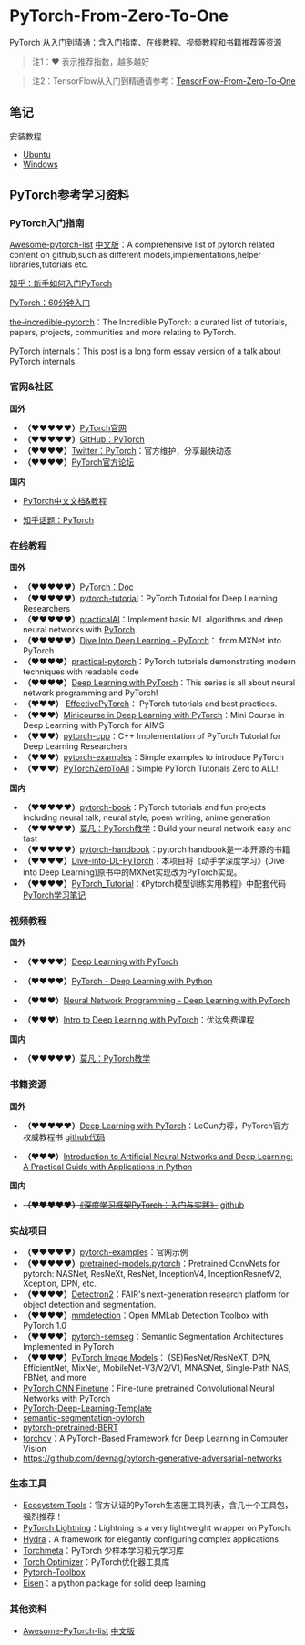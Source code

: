 # PyTorch-From-Zero-To-One
PyTorch 从入门到精通：含入门指南、在线教程、视频教程和书籍推荐等资源

> 注1：♥ 表示推荐指数，越多越好

> 注2：TensorFlow从入门到精通请参考：[TensorFlow-From-Zero-To-One](https://github.com/amusi/TensorFlow-From-Zero-To-One)

## 笔记

安装教程

- [Ubuntu](examples/Python1.0_Install.md)
- [Windows](https://blog.csdn.net/amusi1994/article/details/80077667)

## PyTorch参考学习资料

### PyTorch入门指南

[Awesome-pytorch-list](https://github.com/bharathgs/Awesome-pytorch-list)  [中文版]( https://github.com/xavier-zy/Awesome-pytorch-list-CNVersion )：A comprehensive list of pytorch related content on github,such as different models,implementations,helper libraries,tutorials etc.

[知乎：新手如何入门PyTorch](https://www.zhihu.com/question/55720139)

[PyTorch：60分钟入门](http://pytorch.org/tutorials/)

[the-incredible-pytorch](https://github.com/ritchieng/the-incredible-pytorch)：The Incredible PyTorch: a curated list of tutorials, papers, projects, communities and more relating to PyTorch.

[PyTorch internals](http://blog.ezyang.com/2019/05/pytorch-internals/)：This post is a long form essay version of a talk about PyTorch internals.

### 官网&社区

**国外**

- **（♥♥♥♥♥）**[PyTorch官网](http://pytorch.org/)
- **（♥♥♥♥♥）**[GitHub：PyTorch](https://github.com/pytorch/pytorch)
- **（♥♥♥♥）**[Twitter：PyTorch](https://twitter.com/pytorch)：官方维护，分享最快动态
- **（♥♥♥♥）**[PyTorch官方论坛](https://discuss.pytorch.org/)

**国内**

- [PyTorch中文文档&教程](https://pytorch.apachecn.org/#/)

- [知乎话题：PyTorch](https://www.zhihu.com/topic/20075993/hot)

### 在线教程

**国外**

- **（♥♥♥♥♥）**[PyTorch：Doc](http://pytorch.org/docs/)
- **（♥♥♥♥♥）**[pytorch-tutorial](https://github.com/yunjey/pytorch-tutorial)：PyTorch Tutorial for Deep Learning Researchers
- **（♥♥♥♥♥）**[practicalAI](https://github.com/GokuMohandas/practicalAI/)：Implement basic ML algorithms and deep neural networks with [PyTorch](https://pytorch.org/).
- **（♥♥♥♥♥）**[Dive Into Deep Learning - PyTorch]( https://github.com/dsgiitr/d2l-pytorch)： from MXNet into PyTorch
- **（♥♥♥♥）**[practical-pytorch](https://github.com/spro/practical-pytorch)：PyTorch tutorials demonstrating modern techniques with readable code
- **（♥♥♥♥）**[Deep Learning with PyTorch](http://deeplizard.com/learn/playlist/PLZbbT5o_s2xrfNyHZsM6ufI0iZENK9xgG)：This series is all about neural network programming and PyTorch! 
- **（♥♥♥）** [EffectivePyTorch](https://github.com/vahidk/EffectivePyTorch)： PyTorch tutorials and best practices. 
- **（♥♥♥）**[Minicourse in Deep Learning with PyTorch](https://github.com/Atcold/pytorch-Deep-Learning-Minicourse)：Mini Course in Deep Learning with PyTorch for AIMS
- **（♥♥♥）**[pytorch-cpp]( https://github.com/prabhuomkar/pytorch-cpp )：C++ Implementation of PyTorch Tutorial for Deep Learning Researchers
- **（♥♥♥）**[pytorch-examples](https://github.com/jcjohnson/pytorch-examples)：Simple examples to introduce PyTorch
- **（♥♥♥）**[PyTorchZeroToAll](https://github.com/hunkim/PyTorchZeroToAll)：Simple PyTorch Tutorials Zero to ALL!

**国内**

- **（♥♥♥♥♥）**[pytorch-book](https://github.com/chenyuntc/pytorch-book)：PyTorch tutorials and fun projects including neural talk, neural style, poem writing, anime generation
- **（♥♥♥♥♥）**[莫凡：PyTorch教学](https://morvanzhou.github.io/tutorials/machine-learning/torch/)：Build your neural network easy and fast
- **（♥♥♥♥♥）**[pytorch-handbook](https://github.com/zergtant/pytorch-handbook)：pytorch handbook是一本开源的书籍
- **（♥♥♥♥）**[Dive-into-DL-PyTorch](https://github.com/ShusenTang/Dive-into-DL-PyTorch)：本项目将《动手学深度学习》(Dive into Deep Learning)原书中的MXNet实现改为PyTorch实现。
- **（♥♥♥♥）**[PyTorch_Tutorial](https://github.com/tensor-yu/PyTorch_Tutorial)：《Pytorch模型训练实用教程》中配套代码 [PyTorch学习笔记](https://zhuanlan.zhihu.com/c_1056853059086430208)

### 视频教程

**国外**

- **（♥♥♥♥）**[Deep Learning with PyTorch]( https://www.youtube.com/playlist?list=PLyMom0n-MBroupZiLfVSZqK5asX8KfoHL )

-  **（♥♥♥♥）**[PyTorch - Deep Learning with Python](https://www.youtube.com/playlist?list=PLQVvvaa0QuDdeMyHEYc0gxFpYwHY2Qfdh)

- **（♥♥♥）**[Neural Network Programming - Deep Learning with PyTorch](https://www.youtube.com/watch?v=v5cngxo4mIg&list=PLZbbT5o_s2xrfNyHZsM6ufI0iZENK9xgG)  
- **（♥♥♥）**[Intro to Deep Learning with PyTorch](https://cn.udacity.com/course/deep-learning-pytorch--ud188)：优达免费课程

**国内**

- **（♥♥♥♥♥）**[莫凡：PyTorch教学](https://morvanzhou.github.io/tutorials/machine-learning/torch/)

### 书籍资源

**国外**

-  **（♥♥♥♥♥）**[Deep Learning with PyTorch](https://www.manning.com/books/deep-learning-with-pytorch)：LeCun力荐，PyTorch官方权威教程书  [github代码]( https://github.com/deep-learning-with-pytorch/dlwpt-code )

- **（♥♥♥）**[Introduction to Artificial Neural Networks and Deep Learning: A Practical Guide with Applications in Python](https://github.com/rasbt/deep-learning-book)

**国内**

- ~~**（♥♥♥♥♥）**[《深度学习框架PyTorch：入门与实践》](https://book.douban.com/subject/27624483/)~~  [github](https://github.com/chenyuntc/pytorch-book)

### 实战项目

- **（♥♥♥♥♥）**[pytorch-examples](https://github.com/pytorch/examples)：官网示例
- **（♥♥♥♥♥）**[pretrained-models.pytorch](https://github.com/Cadene/pretrained-models.pytorch)：Pretrained ConvNets for pytorch: NASNet, ResNeXt, ResNet, InceptionV4, InceptionResnetV2, Xception, DPN, etc.
- **（♥♥♥♥）**[Detectron2]( https://github.com/facebookresearch/detectron2)：FAIR's next-generation research platform for object detection and segmentation.
- **（♥♥♥♥）**[mmdetection](https://github.com/open-mmlab/mmdetection)：Open MMLab Detection Toolbox with PyTorch 1.0
- **（♥♥♥♥）**[pytorch-semseg](https://github.com/meetshah1995/pytorch-semseg)：Semantic Segmentation Architectures Implemented in PyTorch
- **（♥♥♥♥）**[PyTorch Image Models]( https://github.com/rwightman/pytorch-image-models )： (SE)ResNet/ResNeXT, DPN, EfficientNet, MixNet, MobileNet-V3/V2/V1, MNASNet, Single-Path NAS, FBNet, and more
- [PyTorch CNN Finetune](https://github.com/creafz/pytorch-cnn-finetune)：Fine-tune pretrained Convolutional Neural Networks with PyTorch
- [PyTorch-Deep-Learning-Template](https://github.com/FrancescoSaverioZuppichini/PyTorch-Deep-Learning-Template)
- [semantic-segmentation-pytorch](https://github.com/CSAILVision/semantic-segmentation-pytorch)
- [pytorch-pretrained-BERT](https://github.com/huggingface/pytorch-pretrained-BERT)
- [torchcv](https://github.com/youansheng/torchcv)：A PyTorch-Based Framework for Deep Learning in Computer Vision
- https://github.com/devnag/pytorch-generative-adversarial-networks

### 生态工具

- [Ecosystem Tools]( https://pytorch.org/ecosystem/ )：官方认证的PyTorch生态圈工具列表，含几十个工具包，强烈推荐！
- [PyTorch Lightning](https://github.com/williamFalcon/pytorch-lightning)：Lightning is a very lightweight wrapper on PyTorch.
- [Hydra]( https://hydra.cc/ )：A framework for elegantly configuring complex applications 
- [Torchmeta](https://github.com/tristandeleu/pytorch-meta)：PyTorch 少样本学习和元学习库
- [Torch Optimizer](https://github.com/jettify/pytorch-optimizer)：PyTorch优化器工具库
- [Pytorch-Toolbox](https://github.com/PistonY/torch-toolbox)
- [Eisen](http://eisen.ai/)：a python package for solid deep learning

### 其他资料

- [Awesome-PyTorch-list](https://github.com/bharathgs/Awesome-pytorch-list)   [中文版](https://github.com/xavier-zy/Awesome-pytorch-list-CNVersion)
